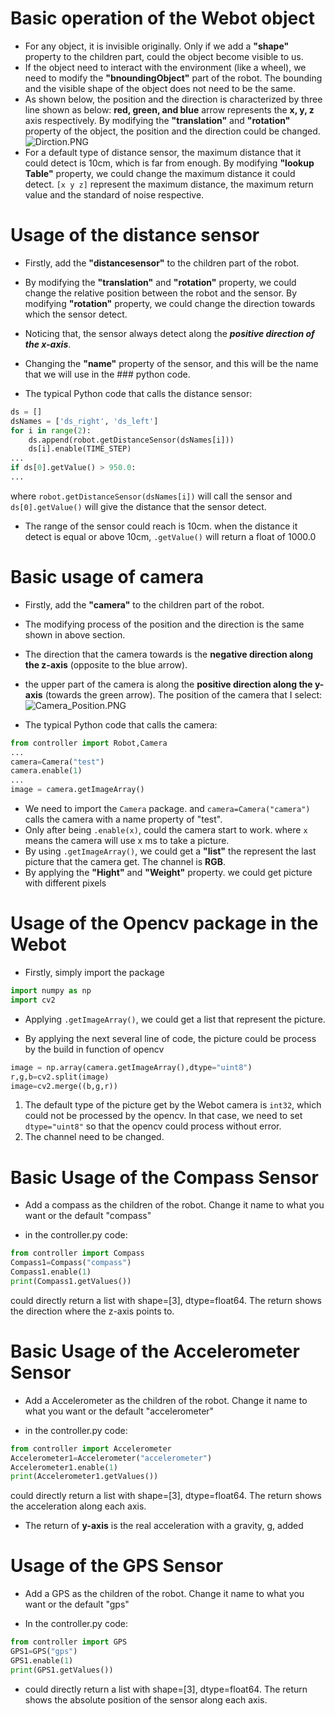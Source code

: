 # Basic operation of the Webot object

- For any object, it is invisible originally. Only if we add a **"shape"** property to the children part, could the object become visible to us.
- If the object need to interact with the environment (like a wheel), we need to modify the **"bnoundingObject"** part of the robot. The bounding and the visible shape of the object does not need to be the same.
- As shown below, the position and the direction is characterized by three line shown as below: **red, green, and blue** arrow represents the **x, y, z** axis respectively. By modifying the **"translation"** and **"rotation"** property of the object, the position and the direction could be changed. 
![Dirction.PNG](https://images.zenhubusercontent.com/5e5e045cbf668358438d1902/991d619d-4267-4fcf-88f3-be0c3ed5ca9c)
- For a default type of distance sensor, the maximum distance that it could detect is 10cm, which is far from enough. By modifying **"lookup Table"** property, we could change the maximum distance it could detect. `[x y z]` represent the maximum distance, the maximum return value and the standard of noise respective.





# Usage of the distance sensor

- Firstly, add the **"distancesensor"** to the children part of the robot.

- By modifying the **"translation"** and **"rotation"** property, we could change the relative position between the robot and the sensor. By modifying **"rotation"** property, we could change the direction towards which the sensor detect. 

- Noticing that, the sensor always detect along the **_positive direction of the x-axis_**.

- Changing the **"name"** property of the sensor, and this will be the name that we will use in the ### python code. 

- The typical Python code that calls the distance sensor:
```python
ds = []
dsNames = ['ds_right', 'ds_left']
for i in range(2):
    ds.append(robot.getDistanceSensor(dsNames[i]))
    ds[i].enable(TIME_STEP)
...
if ds[0].getValue() > 950.0:
...
```
where `robot.getDistanceSensor(dsNames[i])` will call the sensor and `ds[0].getValue()` will give the distance that the sensor detect.

- The range of the sensor could reach is 10cm. when the distance it detect is equal or above 10cm, `.getValue()` will return a float of 1000.0





# Basic usage of camera

- Firstly, add the **"camera"** to the children part of the robot.

- The modifying process of the position and the direction is the same shown in above section.

- The direction that the camera towards is the **negative direction along the z-axis** (opposite to the blue arrow).

- the upper part of the camera is along the **positive direction along the y-axis** (towards the green arrow). The position of the camera that I select:
![Camera_Position.PNG](https://images.zenhubusercontent.com/5e5e045cbf668358438d1902/e962f860-9d0e-4016-81ff-abbd962a86d6)

- The typical Python code that calls the camera:
```python
from controller import Robot,Camera
...
camera=Camera("test")
camera.enable(1)
...
image = camera.getImageArray()
```

- We need to import the `Camera` package. and  `camera=Camera("camera")`  calls the camera with a name property of "test". 
- Only after being `.enable(x)`, could the camera start to work. where `x` means the camera will use x ms to take a picture.
- By using `.getImageArray()`, we could get a **"list"** the represent the last picture that the camera get. The channel is **RGB**.
- By applying the **"Hight"** and **"Weight"** property. we could get picture with different pixels 





# Usage of the Opencv package in the Webot

- Firstly, simply import the package
```python
import numpy as np
import cv2
```

- Applying `.getImageArray()`, we could get a list that represent the picture.

- By applying the next several line of code, the picture could be process by the build in function of opencv
```python
image = np.array(camera.getImageArray(),dtype="uint8")
r,g,b=cv2.split(image)
image=cv2.merge((b,g,r))
```

1. The default type of the picture get by the Webot camera is `int32`, which could not be processed by the opencv. In that case, we need to set `dtype="uint8"` so that the opencv could process without error.
2. The channel need to be changed.



# Basic Usage of the Compass Sensor

- Add a compass as the children of the robot. Change it name to what you want or the default "compass"

- in the controller.py code:
```python
from controller import Compass
Compass1=Compass("compass")
Compass1.enable(1)
print(Compass1.getValues())
```
could directly return a list with shape=[3], dtype=float64. The return shows the direction where the z-axis points to.



# Basic Usage of the Accelerometer Sensor

- Add a Accelerometer as the children of the robot. Change it name to what you want or the default "accelerometer"

- in the controller.py code:

```python
from controller import Accelerometer
Accelerometer1=Accelerometer("accelerometer")
Accelerometer1.enable(1)
print(Accelerometer1.getValues())
```
could directly return a list with shape=[3], dtype=float64. The return shows the acceleration along each axis.

- The return of **y-axis** is  the real acceleration with a gravity, g, added







# Usage of the GPS Sensor

- Add a GPS as the children of the robot. Change it name to what you want or the default "gps"

- In the controller.py code:
```python
from controller import GPS
GPS1=GPS("gps")
GPS1.enable(1)
print(GPS1.getValues())
```

- could directly return a list with shape=[3], dtype=float64. The return shows the absolute position of the sensor along each axis.